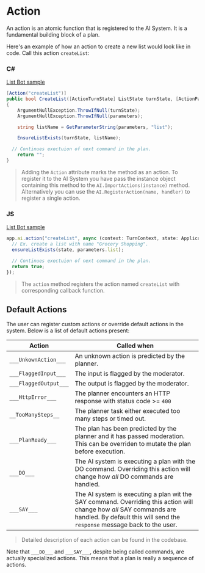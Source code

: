 # Action

An action is an atomic function that is registered to the AI System. It is a fundamental building block of a plan.

Here's an example of how an action to create a new list would look like in code. Call this action `createList`:

### C#

[List Bot sample](https://github.com/microsoft/teams-ai/blob/a20f8715d3fe81e11c330853e3930e22abe298af/dotnet/samples/04.ai.d.chainedActions.listBot/ListBotActions.cs#L15)
```C#
[Action("createList")]
public bool CreateList([ActionTurnState] ListState turnState, [ActionParameters] Dictionary<string, object> parameters)
{
    ArgumentNullException.ThrowIfNull(turnState);
    ArgumentNullException.ThrowIfNull(parameters);

    string listName = GetParameterString(parameters, "list");

    EnsureListExists(turnState, listName);

  // Continues exectuion of next command in the plan.
    return "";
}
```

> Adding the `Action` attribute marks the method as an action. To register it to the AI System you have pass the instance object containing this method to the `AI.ImportActions(instance)` method. Alternatively you can use the `AI.RegisterAction(name, handler)` to register a single action.

### JS

[List Bot sample](https://github.com/microsoft/teams-ai/blob/0fca2ed09d327ecdc682f2b15eb342a552733f5e/js/samples/04.ai.d.chainedActions.listBot/src/index.ts#L153)
```typescript
app.ai.action("createList", async (context: TurnContext, state: ApplicationTurnState, parameters: ListAndItems) => {
  // Ex. create a list with name "Grocery Shopping".
  ensureListExists(state, parameters.list);

  // Continues exectuion of next command in the plan.
  return true;
});
```

> The `action` method registers the action named `createList` with corresponding callback function.


## Default Actions

The user can register custom actions or override default actions in the system. Below is a list of default actions present:

| Action                | Called when                                                                                     |
| --------------------- | ----------------------------------------------------------------------------------------------- |
| `___UnkownAction___`   | An unknown action is predicted by the planner.                                   |
| `___FlaggedInput___`  | The input is flagged by the moderator.                                            |
| `___FlaggedOutput___` | The output is flagged by the moderator.                                           |
| `___HttpError___`     | The planner encounters an HTTP response with status code >= `400`       |
| `__TooManySteps__` | The planner task either executed too many steps or timed out. |
| `___PlanReady___`     | The plan has been predicted by the planner and it has passed moderation. This can be overriden to mutate the plan before execution.           |
| `___DO___`            | The AI system is executing a plan with the DO command. Overriding this action will change how _all_ DO commands are handled.   |
| `___SAY___`           | The AI system is executing a plan wit the SAY command. Overriding this action will change how _all_ SAY commands are handled. By default this will send the `response` message back to the user. |

> Detailed description of each action can be found in the codebase.

Note that `___DO___` and `___SAY___`, despite being called commands, are actually specialized actions. This means that a plan is really a sequence of actions.
